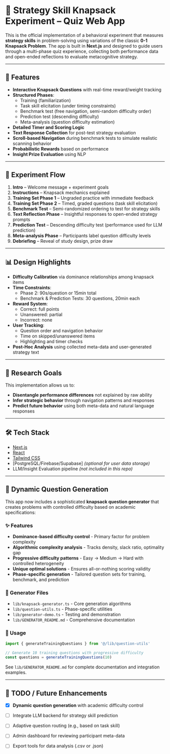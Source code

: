 # 🧠 Strategy Skill Knapsack Experiment – Quiz Web App

This is the official implementation of a behavioral experiment that measures **strategy skills** in problem-solving using variations of the classic **0-1 Knapsack Problem**. The app is built in **Next.js** and designed to guide users through a multi-phase quiz experience, collecting both performance data and open-ended reflections to evaluate metacognitive strategy.

---

## 🚀 Features

- **Interactive Knapsack Questions** with real-time reward/weight tracking
- **Structured Phases**:
  - Training (familiarization)
  - Task skill elicitation (under timing constraints)
  - Benchmark test (free navigation, semi-random difficulty order)
  - Prediction test (descending difficulty)
  - Meta-analysis (question difficulty estimation)
- **Detailed Timer and Scoring Logic**
- **Text Response Collection** for post-test strategy evaluation
- **Scroll-based Navigation** during benchmark tests to simulate realistic scanning behavior
- **Probabilistic Rewards** based on performance
- **Insight Prize Evaluation** using NLP

---

## 🧪 Experiment Flow

1. **Intro** – Welcome message + experiment goals
2. **Instructions** – Knapsack mechanics explained
3. **Training Set Phase 1** – Ungraded practice with immediate feedback
4. **Training Set Phase 2** – Timed, graded questions (task skill elicitation)
5. **Benchmark Test** – Semi-randomized ordering to test for strategy skills
6. **Text Reflection Phase** – Insightful responses to open-ended strategy prompts
7. **Prediction Test** – Descending difficulty test (performance used for LLM prediction)
8. **Meta-analysis Phase** – Participants label question difficulty levels
9. **Debriefing** – Reveal of study design, prize draw

---

## 📊 Design Highlights

- **Difficulty Calibration** via dominance relationships among knapsack items
- **Time Constraints**:
  - Phase 2: 90s/question or 15min total
  - Benchmark & Prediction Tests: 30 questions, 20min each
- **Reward System**:
  - Correct: full points
  - Unanswered: partial
  - Incorrect: none
- **User Tracking**:
  - Question order and navigation behavior
  - Time on skipped/unanswered items
  - Highlighting and timer checks
- **Post-Hoc Analysis** using collected meta-data and user-generated strategy text

---

## 🧠 Research Goals

This implementation allows us to:

- **Disentangle performance differences** not explained by raw ability
- **Infer strategic behavior** through navigation patterns and responses
- **Predict future behavior** using both meta-data and natural language responses

---

## 🛠️ Tech Stack

- [Next.js](https://nextjs.org/)
- [React](https://react.dev/)
- [Tailwind CSS](https://tailwindcss.com/)
- [PostgreSQL/Firebase/Supabase] *(optional for user data storage)*
- LLM/Insight Evaluation pipeline *(not included in this repo)*

---


## 🎲 Dynamic Question Generation

This app now includes a sophisticated **knapsack question generator** that creates problems with controlled difficulty based on academic specifications:

### ✨ Features
- **Dominance-based difficulty control** - Primary factor for problem complexity
- **Algorithmic complexity analysis** - Tracks density, slack ratio, optimality gap
- **Progressive difficulty patterns** - Easy → Medium → Hard with controlled heterogeneity
- **Unique optimal solutions** - Ensures all-or-nothing scoring validity
- **Phase-specific generation** - Tailored question sets for training, benchmark, and prediction

### 📁 Generator Files
- `lib/knapsack-generator.ts` - Core generation algorithms
- `lib/question-utils.ts` - Phase-specific utilities
- `lib/generator-demo.ts` - Testing and demonstration
- `lib/GENERATOR_README.md` - Comprehensive documentation

### 🚀 Usage
```typescript
import { generateTrainingQuestions } from '@/lib/question-utils'

// Generate 10 training questions with progressive difficulty
const questions = generateTrainingQuestions(10)
```

See `lib/GENERATOR_README.md` for complete documentation and integration examples.

---

## 🧩 TODO / Future Enhancements

- [x] **Dynamic question generation** with academic difficulty control
- [ ] Integrate LLM backend for strategy skill prediction
- [ ] Adaptive question routing (e.g., based on task skill)
- [ ] Admin dashboard for reviewing participant meta-data
- [ ] Export tools for data analysis (.csv or .json)



